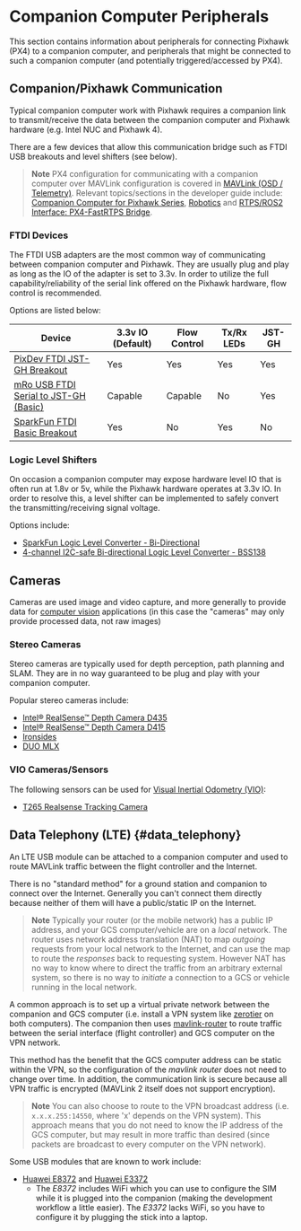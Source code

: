 # Companion Computer Peripherals

This section contains information about peripherals for connecting Pixhawk (PX4) to a companion computer, and peripherals that might be connected to such a companion computer (and potentially triggered/accessed by PX4).

## Companion/Pixhawk Communication

Typical companion computer work with Pixhawk requires a companion link to transmit/receive the data between the companion computer and Pixhawk hardware (e.g. Intel NUC and Pixhawk 4).

There are a few devices that allow this communication bridge such as FTDI USB breakouts and level shifters (see below).

> **Note** PX4 configuration for communicating with a companion computer over MAVLink configuration is covered in [MAVLink \(OSD / Telemetry\)](../peripherals/mavlink_peripherals.md#example). Relevant topics/sections in the developer guide include: [Companion Computer for Pixhawk Series](http://dev.px4.io/en/companion_computer/pixhawk_companion.html), [Robotics](http://dev.px4.io/en/robotics/) and [RTPS/ROS2 Interface: PX4-FastRTPS Bridge](http://dev.px4.io/en/middleware/micrortps.html).

### FTDI Devices

The FTDI USB adapters are the most common way of communicating between companion computer and Pixhawk. They are usually plug and play as long as the IO of the adapter is set to 3.3v. In order to utilize the full capability/reliability of the serial link offered on the Pixhawk hardware, flow control is recommended.

Options are listed below:

| Device                                                                                                                  | 3.3v IO (Default) | Flow Control | Tx/Rx LEDs | JST-GH |
| ----------------------------------------------------------------------------------------------------------------------- | ----------------- | ------------ | ---------- | ------ |
| [PixDev FTDI JST-GH Breakout](https://pixdev.myshopify.com/products/ftdi-breakout-jst-gh)                               | Yes               | Yes          | Yes        | Yes    |
| [mRo USB FTDI Serial to JST-GH (Basic)](https://store.mrobotics.io/USB-FTDI-Serial-to-JST-GH-p/mro-ftdi-jstgh01-mr.htm) | Capable           | Capable      | No         | Yes    |
| [SparkFun FTDI Basic Breakout](https://www.sparkfun.com/products/9873)                                                  | Yes               | No           | Yes        | No     |

### Logic Level Shifters

On occasion a companion computer may expose hardware level IO that is often run at 1.8v or 5v, while the Pixhawk hardware operates at 3.3v IO. In order to resolve this, a level shifter can be implemented to safely convert the transmitting/receiving signal voltage.

Options include:

- [SparkFun Logic Level Converter - Bi-Directional](https://www.sparkfun.com/products/12009)
- [4-channel I2C-safe Bi-directional Logic Level Converter - BSS138](https://www.adafruit.com/product/757)

## Cameras

Cameras are used image and video capture, and more generally to provide data for [computer vision](../computer_vision/README.md) applications (in this case the "cameras" may only provide processed data, not raw images)

### Stereo Cameras

Stereo cameras are typically used for depth perception, path planning and SLAM. They are in no way guaranteed to be plug and play with your companion computer.

Popular stereo cameras include:

- [Intel® RealSense™ Depth Camera D435](https://click.intel.com/intelr-realsensetm-depth-camera-d435.html)
- [Intel® RealSense™ Depth Camera D415](https://click.intel.com/intelr-realsensetm-depth-camera-d415.html)
- [Ironsides](https://www.perceptin.io/products)
- [DUO MLX](https://duo3d.com/product/duo-minilx-lv1) <!-- note, timeout on link 18Nov2019 -->

### VIO Cameras/Sensors

The following sensors can be used for [Visual Inertial Odometry (VIO)](../computer_vision/visual_inertial_odometry.md):

- [T265 Realsense Tracking Camera](../peripherals/camera_t265_vio.md)

## Data Telephony (LTE) {#data_telephony}

An LTE USB module can be attached to a companion computer and used to route MAVLink traffic between the flight controller and the Internet.

There is no "standard method" for a ground station and companion to connect over the Internet. Generally you can't connect them directly because neither of them will have a public/static IP on the Internet.

> **Note** Typically your router (or the mobile network) has a public IP address, and your GCS computer/vehicle are on a *local* network. The router uses network address translation (NAT) to map *outgoing* requests from your local network to the Internet, and can use the map to route the *responses* back to requesting system. However NAT has no way to know where to direct the traffic from an arbitrary external system, so there is no way to *initiate* a connection to a GCS or vehicle running in the local network.

A common approach is to set up a virtual private network between the companion and GCS computer (i.e. install a VPN system like [zerotier](https://www.zerotier.com/) on both computers). The companion then uses [mavlink-router](https://github.com/intel/mavlink-router) to route traffic between the serial interface (flight controller) and GCS computer on the VPN network.

This method has the benefit that the GCS computer address can be static within the VPN, so the configuration of the *mavlink router* does not need to change over time. In addition, the communication link is secure because all VPN traffic is encrypted (MAVLink 2 itself does not support encryption).

> **Note** You can also choose to route to the VPN broadcast address (i.e. `x.x.x.255:14550`, where 'x' depends on the VPN system). This approach means that you do not need to know the IP address of the GCS computer, but may result in more traffic than desired (since packets are broadcast to every computer on the VPN network).

Some USB modules that are known to work include:

- [Huawei E8372](https://consumer.huawei.com/en/mobile-broadband/e8372/) and [Huawei E3372](https://consumer.huawei.com/en/mobile-broadband/e3372/) 
  - The *E8372* includes WiFi which you can use to configure the SIM while it is plugged into the companion (making the development workflow a little easier). The *E3372* lacks WiFi, so you have to configure it by plugging the stick into a laptop.